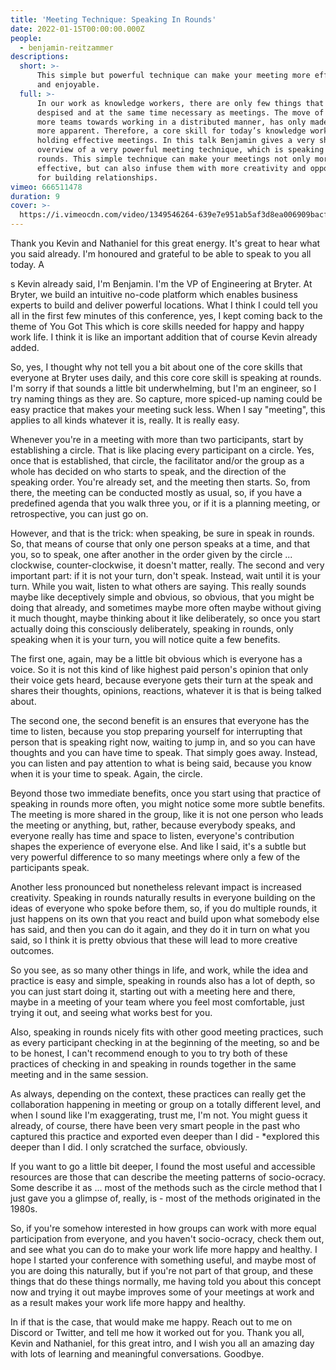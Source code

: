 ```yaml
---
title: 'Meeting Technique: Speaking In Rounds'
date: 2022-01-15T00:00:00.000Z
people:
  - benjamin-reitzammer
descriptions:
  short: >-
      This simple but powerful technique can make your meeting more effective
      and enjoyable.
  full: >-
      In our work as knowledge workers, there are only few things that are more
      despised and at the same time necessary as meetings. The move of more and
      more teams towards working in a distributed manner, has only made this
      more apparent. Therefore, a core skill for today’s knowledge workers is
      holding effective meetings. In this talk Benjamin gives a very short
      overview of a very powerful meeting technique, which is speaking in
      rounds. This simple technique can make your meetings not only more
      effective, but can also infuse them with more creativity and opportunities
      for building relationships.
vimeo: 666511478
duration: 9
cover: >-
  https://i.vimeocdn.com/video/1349546264-639e7e951ab5af3d8ea006909bacfea0e0265fd8deb6e806bb9b02911fe289b9-d
---
```


Thank you Kevin and Nathaniel for this great energy. It's great to hear what you said already. I'm honoured and grateful to be able to speak to you all today. A

s Kevin already said, I'm Benjamin. I'm the VP of Engineering at Bryter. At Bryter, we build an intuitive no-code platform which enables business experts to build and deliver powerful locations. What I think I could tell you all in the first few minutes of this conference, yes, I kept coming back to the theme of You Got This which is core skills needed for happy and happy work life. I think it is like an important addition that of course Kevin already added.

So, yes, I thought why not tell you a bit about one of the core skills that everyone at Bryter uses daily, and this core  core skill is speaking at rounds. I'm sorry if that sounds a little bit underwhelming, but I'm an engineer, so I try naming things as they are. So capture, more spiced-up naming could be easy practice that makes your meeting suck less. When I say "meeting", this applies to all kinds whatever it is, really. It is really easy.

Whenever you're in a meeting with more than two participants, start by establishing a circle. That is like placing every participant on a circle. Yes, once that is established, that circle, the facilitator and/or the group as a whole has decided on who starts to speak, and the direction of the speaking order. You're already set, and the meeting then starts. So, from there, the meeting can be conducted mostly as usual, so, if you have a predefined agenda that you walk three you, or if it is a planning meeting, or retrospective, you can just go on.

However, and that is the trick: when speaking, be sure in speak in rounds. So, that means of course that only one person speaks at a time, and that you, so to speak, one after another in the order given by the circle ... clockwise, counter-clockwise, it doesn't matter, really. The second and very important part: if it is not your turn, don't speak. Instead, wait until it is your turn. While you wait, listen to what others are saying. This really sounds maybe like deceptively simple and obvious, so obvious, that you might be doing that already, and sometimes maybe more often maybe without giving it much thought, maybe thinking about it like deliberately, so once you start actually doing this consciously deliberately, speaking in rounds, only speaking when it is your turn, you will notice quite a few benefits.

The first one, again, may be a little bit obvious which is everyone has a voice. So it is not this kind of like highest paid person's opinion that only their voice gets heard, because everyone gets their turn at the speak and shares their thoughts, opinions, reactions, whatever it is that is being talked about.

The second one, the second benefit is an ensures that everyone has the time to listen, because you stop preparing yourself for interrupting that person that is speaking right now, waiting to jump in, and so you can have thoughts and you can have time to speak. That simply goes away. Instead, you can listen and pay attention to what is being said, because you know when it is your time to speak. Again, the circle.

Beyond those two immediate benefits, once you start using that practice of speaking in rounds more often, you might notice some more subtle benefits. The meeting is more shared in the group, like it is not one person who leads the meeting or anything, but, rather, because everybody speaks, and everyone really has time and space to listen, everyone's contribution shapes the experience of everyone else. And like I said, it's a subtle but very powerful difference to so many meetings where only a few of the participants speak.

Another less pronounced but nonetheless relevant impact is increased creativity. Speaking in rounds naturally results in everyone building on the ideas of everyone who spoke before them, so, if you do multiple rounds, it just happens on its own that you react and build upon what somebody else has said, and then you can do it again, and they do it in turn on what you said, so I think it is pretty obvious that these will lead to more creative outcomes.

So you see, as so many other things in life, and work, while the idea and practice is easy and simple, speaking in rounds also has a lot of depth, so you can just start doing it, starting out with a meeting here and there, maybe in a meeting of your team where you feel most comfortable, just trying it out, and seeing what works best for you.

Also, speaking in rounds nicely fits with other good meeting practices, such as every participant checking in at the beginning of the meeting, so and be to be honest, I can't recommend enough to you to try both of these practices of checking in and speaking in rounds together in the same meeting and in the same session.

As always, depending on the context, these practices can really get the collaboration happening in meeting or group on a totally different level, and when I sound like I'm exaggerating, trust me, I'm not. You might guess it already, of course, there have been very smart people in the past who captured this practice and exported even deeper than I did - *explored this deeper than I did. I only scratched the surface, obviously.

If you want to go a little bit deeper, I found the most useful and accessible resources are those that can describe the meeting patterns of socio-ocracy. Some describe it as ... most of the methods such as the circle method that I just gave you a glimpse of, really, is - most of the methods originated in the 1980s.

So, if you're somehow interested in how groups can work with more equal participation from everyone, and you haven't socio-ocracy, check them out, and see what you can do to make your work life more happy and healthy. I hope I started your conference with something useful, and maybe most of you are doing this naturally, but if you're not part of that group, and these things that do these things normally, me having told you about this concept now and trying it out maybe improves some of your meetings at work and as a result makes your work life more happy and healthy.

In if that is the case, that would make me happy. Reach out to me on Discord or Twitter, and tell me how it worked out for you. Thank you all, Kevin and Nathaniel, for this great intro, and I wish you all an amazing day with lots of learning and meaningful conversations. Goodbye.
